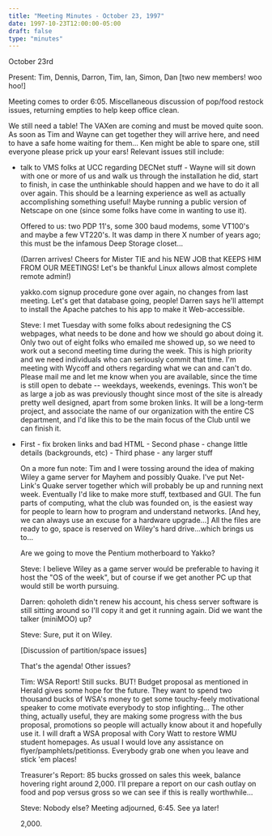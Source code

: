 ```yaml
---
title: "Meeting Minutes - October 23, 1997"
date: 1997-10-23T12:00:00-05:00
draft: false
type: "minutes"
---
```


 October 23rd </p><p>
Present: Tim, Dennis, Darron, Tim, Ian, Simon, Dan [two new members! woo hoo!] </p><p>
Meeting comes to order 6:05. Miscellaneous discussion of pop/food restock issues, returning empties to help keep office clean. </p><p>
We still need a table! The VAXen are coming and must be moved quite soon. As soon as Tim and Wayne can get together they will arrive here, and need to have a safe home waiting for them... Ken might be able to spare one, still everyone please prick up your ears! Relevant issues still include: </p><p>
 - talk to VMS folks at UCC regarding DECNet stuff   - Wayne will sit down with one or more of us and walk us through the    installation he did, start to finish, in case the unthinkable should    happen and we have to do it all over again. This should be a learning    experience as well as actually accomplishing something useful! Maybe    running a public version of Netscape on one (since some folks have come    in wanting to use it). </p><p>
Offered to us: two PDP 11's, some 300 baud modems, some VT100's and maybe a few VT220's. It was damp in there X number of years ago; this must be the infamous Deep Storage closet... </p><p>
(Darren arrives! Cheers for Mister TIE and his NEW JOB that KEEPS HIM FROM OUR MEETINGS! Let's be thankful Linux allows almost complete remote admin!) </p><p>
yakko.com signup procedure gone over again, no changes from last meeting. Let's get that database going, people! Darren says he'll attempt to install the Apache patches to his app to make it Web-accessible. </p><p>
Steve: I met Tuesday with some folks about redesigning the CS webpages, what needs to be done and how we should go about doing it. Only two out of eight folks who emailed me showed up, so we need to work out a second meeting time during the week. This is high priority and we need individuals who can seriously commit that time. I'm meeting with Wycoff and others regarding what we can and can't do. Please mail me and let me know when you are available, since the time is still open to debate -- weekdays, weekends, evenings. This won't be as large a job as was previously thought since most of the site is already pretty well designed, apart from some broken links. It will be a long-term project, and associate the name of our organization with the entire CS department, and I'd like this to be the main focus of the Club until we can finish it.  </p><p>
 - First - fix broken links and bad HTML  - Second phase - change little details (backgrounds, etc)  - Third phase - any larger stuff </p><p>
On a more fun note: Tim and I were tossing around the idea of making Wiley a game server for Mayhem and possibly Quake. I've put Net-Link's Quake server together which will probably be up and running next week. Eventually I'd like to make more stuff, textbased and GUI. The fun parts of computing, what the club was founded on, is the easiest way for people to learn how to program and understand networks. [And hey, we can always use an excuse for a hardware upgrade...] All the files are ready to go, space is reserved on Wiley's hard drive...which brings us to... </p><p>
Are we going to move the Pentium motherboard to Yakko?  </p><p>
Steve: I believe Wiley as a game server would be preferable to having it host the "OS of the week", but of course if we get another PC up that would still be worth pursuing. </p><p>
Darren: qoholeth didn't renew his account, his chess server software is still sitting around so I'll copy it and get it running again. Did we want the talker (miniMOO) up? </p><p>
Steve: Sure, put it on Wiley. </p><p>
[Discussion of partition/space issues] </p><p>
That's the agenda! Other issues?  </p><p>
Tim: WSA Report! Still sucks. BUT! Budget proposal as mentioned in Herald gives some hope for the future. They want to spend two thousand bucks of WSA's money to get some touchy-feely motivational speaker to come motivate everybody to stop infighting... The other thing, actually useful, they are making some progress with the bus proposal, promotions so people will actually know about it and hopefully use it. I will draft a WSA proposal with Cory Watt to restore WMU student homepages. As usual I would love  any assistance on flyer/pamphlets/petitionss. Everybody grab one when you leave and stick 'em places! </p><p>
Treasurer's Report: 85 bucks grossed on sales this week, balance hovering right around 2,000. I'll prepare a report on our cash outlay on food and pop versus gross so we can see if this is really worthwhile... </p><p>
Steve: Nobody else? Meeting adjourned, 6:45. See ya later! </p><p>
2,000. </p><p>
</p><p>
</p><p>
</p><p>
</p><p>
</p><p>
</p>

